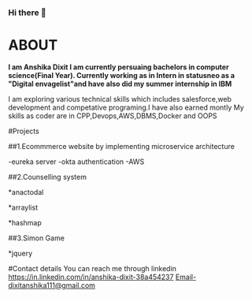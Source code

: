 ### Hi there 👋

<!--
**dixitanshik/dixitanshik** is a ✨ _special_ ✨ repository because its `README.md` (this file) appears on your GitHub profile.-->
# ABOUT
**I am Anshika Dixit I am currently persuaing bachelors in computer science(Final Year). Currently working as in Intern in statusneo as a "Digital envagelist"and have also did my summer internship in IBM**


I am exploring various technical skills which includes salesforce,web development and competative programing.I have also earned montly 
My skills as coder are in CPP,Devops,AWS,DBMS,Docker and OOPS 


#Projects 


##1.Ecommmerce website by implementing microservice architecture


-eureka server
-okta authentication
-AWS


##2.Counselling system


*anactodal


*arraylist


*hashmap


##3.Simon Game 


*jquery


#Contact details
You can reach me through linkedin  https://in.linkedin.com/in/anshika-dixit-38a454237
Email-dixitanshika111@gmail.com



